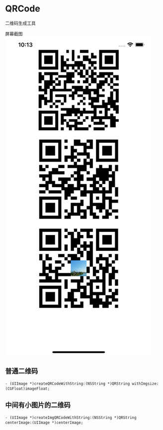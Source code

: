 # QRCode
二维码生成工具

屏幕截图
![image](https://github.com/ziyilixin/QRCode/blob/master/QRCode/Picture/QRCode.png?raw=true)

## 普通二维码
```objc
- (UIImage *)createQRCodeWithString:(NSString *)QRString withImgsize:(CGFloat)imageFloat;
```
## 中间有小图片的二维码
```objc
- (UIImage *)createImgQRCodeWithString:(NSString *)QRString centerImage:(UIImage *)centerImage;
```
